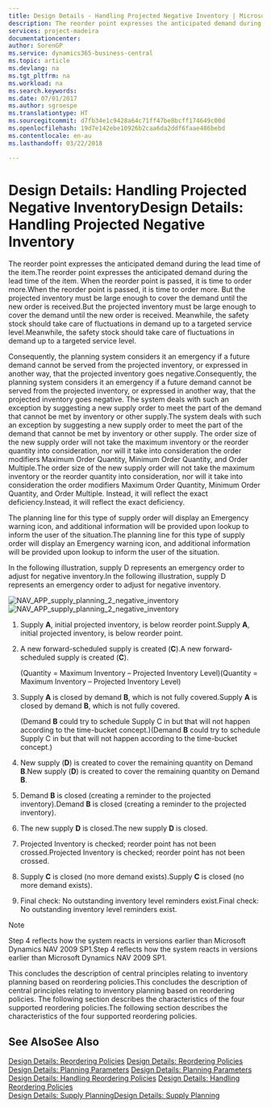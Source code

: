 ```yaml
---
title: Design Details - Handling Projected Negative Inventory | Microsoft Docs
description: The reorder point expresses the anticipated demand during the lead time of the item. When the reorder point is passed, it is time to order more. But the projected inventory must be large enough to cover the demand until the new order is received. Meanwhile, the safety stock should take care of fluctuations in demand up to a targeted service level.
services: project-madeira
documentationcenter: 
author: SorenGP
ms.service: dynamics365-business-central
ms.topic: article
ms.devlang: na
ms.tgt_pltfrm: na
ms.workload: na
ms.search.keywords: 
ms.date: 07/01/2017
ms.author: sgroespe
ms.translationtype: HT
ms.sourcegitcommit: d7fb34e1c9428a64c71ff47be8bcff174649c00d
ms.openlocfilehash: 19d7e142ebe10926b2caa6da2ddf6faae486bebd
ms.contentlocale: en-au
ms.lasthandoff: 03/22/2018

---
```

# <a name="design-details-handling-projected-negative-inventory"></a><span data-ttu-id="c3744-106">Design Details: Handling Projected Negative Inventory</span><span class="sxs-lookup"><span data-stu-id="c3744-106">Design Details: Handling Projected Negative Inventory</span></span>
<span data-ttu-id="c3744-107">The reorder point expresses the anticipated demand during the lead time of the item.</span><span class="sxs-lookup"><span data-stu-id="c3744-107">The reorder point expresses the anticipated demand during the lead time of the item.</span></span> <span data-ttu-id="c3744-108">When the reorder point is passed, it is time to order more.</span><span class="sxs-lookup"><span data-stu-id="c3744-108">When the reorder point is passed, it is time to order more.</span></span> <span data-ttu-id="c3744-109">But the projected inventory must be large enough to cover the demand until the new order is received.</span><span class="sxs-lookup"><span data-stu-id="c3744-109">But the projected inventory must be large enough to cover the demand until the new order is received.</span></span> <span data-ttu-id="c3744-110">Meanwhile, the safety stock should take care of fluctuations in demand up to a targeted service level.</span><span class="sxs-lookup"><span data-stu-id="c3744-110">Meanwhile, the safety stock should take care of fluctuations in demand up to a targeted service level.</span></span>  

 <span data-ttu-id="c3744-111">Consequently, the planning system considers it an emergency if a future demand cannot be served from the projected inventory, or expressed in another way, that the projected inventory goes negative.</span><span class="sxs-lookup"><span data-stu-id="c3744-111">Consequently, the planning system considers it an emergency if a future demand cannot be served from the projected inventory, or expressed in another way, that the projected inventory goes negative.</span></span> <span data-ttu-id="c3744-112">The system deals with such an exception by suggesting a new supply order to meet the part of the demand that cannot be met by inventory or other supply.</span><span class="sxs-lookup"><span data-stu-id="c3744-112">The system deals with such an exception by suggesting a new supply order to meet the part of the demand that cannot be met by inventory or other supply.</span></span> <span data-ttu-id="c3744-113">The order size of the new supply order will not take the maximum inventory or the reorder quantity into consideration, nor will it take into consideration the order modifiers Maximum Order Quantity, Minimum Order Quantity, and Order Multiple.</span><span class="sxs-lookup"><span data-stu-id="c3744-113">The order size of the new supply order will not take the maximum inventory or the reorder quantity into consideration, nor will it take into consideration the order modifiers Maximum Order Quantity, Minimum Order Quantity, and Order Multiple.</span></span> <span data-ttu-id="c3744-114">Instead, it will reflect the exact deficiency.</span><span class="sxs-lookup"><span data-stu-id="c3744-114">Instead, it will reflect the exact deficiency.</span></span>  

 <span data-ttu-id="c3744-115">The planning line for this type of supply order will display an Emergency warning icon, and additional information will be provided upon lookup to inform the user of the situation.</span><span class="sxs-lookup"><span data-stu-id="c3744-115">The planning line for this type of supply order will display an Emergency warning icon, and additional information will be provided upon lookup to inform the user of the situation.</span></span>  

 <span data-ttu-id="c3744-116">In the following illustration, supply D represents an emergency order to adjust for negative inventory.</span><span class="sxs-lookup"><span data-stu-id="c3744-116">In the following illustration, supply D represents an emergency order to adjust for negative inventory.</span></span>  

 <span data-ttu-id="c3744-117">![](media/nav_app_supply_planning_2_negative_inventory.png "NAV_APP_supply_planning_2_negative_inventory")</span><span class="sxs-lookup"><span data-stu-id="c3744-117">![](media/nav_app_supply_planning_2_negative_inventory.png "NAV_APP_supply_planning_2_negative_inventory")</span></span>  

1.  <span data-ttu-id="c3744-118">Supply **A**, initial projected inventory, is below reorder point.</span><span class="sxs-lookup"><span data-stu-id="c3744-118">Supply **A**, initial projected inventory, is below reorder point.</span></span>  

2.  <span data-ttu-id="c3744-119">A new forward-scheduled supply is created (**C**).</span><span class="sxs-lookup"><span data-stu-id="c3744-119">A new forward-scheduled supply is created (**C**).</span></span>  

     <span data-ttu-id="c3744-120">(Quantity = Maximum Inventory – Projected Inventory Level)</span><span class="sxs-lookup"><span data-stu-id="c3744-120">(Quantity = Maximum Inventory – Projected Inventory Level)</span></span>  

3.  <span data-ttu-id="c3744-121">Supply **A** is closed by demand **B**, which is not fully covered.</span><span class="sxs-lookup"><span data-stu-id="c3744-121">Supply **A** is closed by demand **B**, which is not fully covered.</span></span>  

     <span data-ttu-id="c3744-122">(Demand **B** could try to schedule Supply C in but that will not happen according to the time-bucket concept.)</span><span class="sxs-lookup"><span data-stu-id="c3744-122">(Demand **B** could try to schedule Supply C in but that will not happen according to the time-bucket concept.)</span></span>  

4.  <span data-ttu-id="c3744-123">New supply (**D**) is created to cover the remaining quantity on Demand **B**.</span><span class="sxs-lookup"><span data-stu-id="c3744-123">New supply (**D**) is created to cover the remaining quantity on Demand **B**.</span></span>  

5.  <span data-ttu-id="c3744-124">Demand **B** is closed (creating a reminder to the projected inventory).</span><span class="sxs-lookup"><span data-stu-id="c3744-124">Demand **B** is closed (creating a reminder to the projected inventory).</span></span>  

6.  <span data-ttu-id="c3744-125">The new supply **D** is closed.</span><span class="sxs-lookup"><span data-stu-id="c3744-125">The new supply **D** is closed.</span></span>  

7.  <span data-ttu-id="c3744-126">Projected Inventory is checked; reorder point has not been crossed.</span><span class="sxs-lookup"><span data-stu-id="c3744-126">Projected Inventory is checked; reorder point has not been crossed.</span></span>  

8.  <span data-ttu-id="c3744-127">Supply **C** is closed (no more demand exists).</span><span class="sxs-lookup"><span data-stu-id="c3744-127">Supply **C** is closed (no more demand exists).</span></span>  

9. <span data-ttu-id="c3744-128">Final check: No outstanding inventory level reminders exist.</span><span class="sxs-lookup"><span data-stu-id="c3744-128">Final check: No outstanding inventory level reminders exist.</span></span>  

> [!NOTE]  
>  <span data-ttu-id="c3744-129">Step 4 reflects how the system reacts in versions earlier than Microsoft Dynamics NAV 2009 SP1.</span><span class="sxs-lookup"><span data-stu-id="c3744-129">Step 4 reflects how the system reacts in versions earlier than Microsoft Dynamics NAV 2009 SP1.</span></span>  

 <span data-ttu-id="c3744-130">This concludes the description of central principles relating to inventory planning based on reordering policies.</span><span class="sxs-lookup"><span data-stu-id="c3744-130">This concludes the description of central principles relating to inventory planning based on reordering policies.</span></span> <span data-ttu-id="c3744-131">The following section describes the characteristics of the four supported reordering policies.</span><span class="sxs-lookup"><span data-stu-id="c3744-131">The following section describes the characteristics of the four supported reordering policies.</span></span>  

## <a name="see-also"></a><span data-ttu-id="c3744-132">See Also</span><span class="sxs-lookup"><span data-stu-id="c3744-132">See Also</span></span>  
 <span data-ttu-id="c3744-133">[Design Details: Reordering Policies](design-details-reordering-policies.md) </span><span class="sxs-lookup"><span data-stu-id="c3744-133">[Design Details: Reordering Policies](design-details-reordering-policies.md) </span></span>  
 <span data-ttu-id="c3744-134">[Design Details: Planning Parameters](design-details-planning-parameters.md) </span><span class="sxs-lookup"><span data-stu-id="c3744-134">[Design Details: Planning Parameters](design-details-planning-parameters.md) </span></span>  
 <span data-ttu-id="c3744-135">[Design Details: Handling Reordering Policies](design-details-handling-reordering-policies.md) </span><span class="sxs-lookup"><span data-stu-id="c3744-135">[Design Details: Handling Reordering Policies](design-details-handling-reordering-policies.md) </span></span>  
 [<span data-ttu-id="c3744-136">Design Details: Supply Planning</span><span class="sxs-lookup"><span data-stu-id="c3744-136">Design Details: Supply Planning</span></span>](design-details-supply-planning.md)

